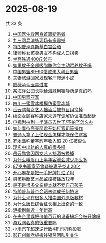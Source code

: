 # 2025-08-19

共 33 条

<!-- BEGIN ZHIHUSEARCH -->
<!-- 最后更新时间 Tue Aug 19 2025 17:18:40 GMT+0800 (China Standard Time) -->

1. [中国医生救回身首离断患者](https://www.zhihu.com/search?q=%E4%B8%AD%E5%9B%BD%E5%8C%BB%E7%94%9F%E6%95%91%E5%9B%9E%E8%BA%AB%E9%A6%96%E7%A6%BB%E6%96%AD%E6%82%A3%E8%80%85)
1. [九三阅兵演练现场有多震撼](https://www.zhihu.com/search?q=%E4%B9%9D%E4%B8%89%E9%98%85%E5%85%B5%E6%BC%94%E7%BB%83%E7%8E%B0%E5%9C%BA%E6%9C%89%E5%A4%9A%E9%9C%87%E6%92%BC)
1. [特朗普泽连斯基白宫会晤](https://www.zhihu.com/search?q=%E7%89%B9%E6%9C%97%E6%99%AE%E6%B3%BD%E8%BF%9E%E6%96%AF%E5%9F%BA%E7%99%BD%E5%AE%AB%E4%BC%9A%E6%99%A4)
1. [律师称女孩卖男友不构成人口拐卖](https://www.zhihu.com/search?q=%E5%BE%8B%E5%B8%88%E7%A7%B0%E5%A5%B3%E5%AD%A9%E5%8D%96%E7%94%B7%E5%8F%8B%E4%B8%8D%E6%9E%84%E6%88%90%E4%BA%BA%E5%8F%A3%E6%8B%90%E5%8D%96)
1. [坐高铁遇400斤邻座](https://www.zhihu.com/search?q=%E5%9D%90%E9%AB%98%E9%93%81%E9%81%87400%E6%96%A4%E9%82%BB%E5%BA%A7)
1. [如果蚊子全部吸脂肪你会主动喂养蚊子吗](https://www.zhihu.com/search?q=%E5%A6%82%E6%9E%9C%E8%9A%8A%E5%AD%90%E5%85%A8%E9%83%A8%E5%90%B8%E8%84%82%E8%82%AA%E4%BD%A0%E4%BC%9A%E4%B8%BB%E5%8A%A8%E5%96%82%E5%85%BB%E8%9A%8A%E5%AD%90%E5%90%97)
1. [中国男篮89-90惜败澳大利亚男篮](https://www.zhihu.com/search?q=%E4%B8%AD%E5%9B%BD%E7%94%B7%E7%AF%AE89-90%E6%83%9C%E8%B4%A5%E6%BE%B3%E5%A4%A7%E5%88%A9%E4%BA%9A%E7%94%B7%E7%AF%AE)
1. [夫妻旅游回家发现客厅爬满小蛇](https://www.zhihu.com/search?q=%E5%A4%AB%E5%A6%BB%E6%97%85%E6%B8%B8%E5%9B%9E%E5%AE%B6%E5%8F%91%E7%8E%B0%E5%AE%A2%E5%8E%85%E7%88%AC%E6%BB%A1%E5%B0%8F%E8%9B%87)
1. [戚薇承认医美过度](https://www.zhihu.com/search?q=%E6%88%9A%E8%96%87%E6%89%BF%E8%AE%A4%E5%8C%BB%E7%BE%8E%E8%BF%87%E5%BA%A6)
1. [某海洋公园长期给海豚用镇静药是真的吗](https://www.zhihu.com/search?q=%E6%9F%90%E6%B5%B7%E6%B4%8B%E5%85%AC%E5%9B%AD%E9%95%BF%E6%9C%9F%E7%BB%99%E6%B5%B7%E8%B1%9A%E7%94%A8%E9%95%87%E9%9D%99%E8%8D%AF%E6%98%AF%E7%9C%9F%E7%9A%84%E5%90%97)
1. [中国男篮亚军](https://www.zhihu.com/search?q=%E4%B8%AD%E5%9B%BD%E7%94%B7%E7%AF%AE%E4%BA%9A%E5%86%9B)
1. [四川一蜜雪冰橙模仿蜜雪冰城](https://www.zhihu.com/search?q=%E5%9B%9B%E5%B7%9D%E4%B8%80%E8%9C%9C%E9%9B%AA%E5%86%B0%E6%A9%99%E6%A8%A1%E4%BB%BF%E8%9C%9C%E9%9B%AA%E5%86%B0%E5%9F%8E)
1. [岳云鹏帮女艺人挡酒后被节目组换掉](https://www.zhihu.com/search?q=%E5%B2%B3%E4%BA%91%E9%B9%8F%E5%B8%AE%E5%A5%B3%E8%89%BA%E4%BA%BA%E6%8C%A1%E9%85%92%E5%90%8E%E8%A2%AB%E8%8A%82%E7%9B%AE%E7%BB%84%E6%8D%A2%E6%8E%89)
1. [续面女顾客称店家未遵守调解协议准备起诉](https://www.zhihu.com/search?q=%E7%BB%AD%E9%9D%A2%E5%A5%B3%E9%A1%BE%E5%AE%A2%E7%A7%B0%E5%BA%97%E5%AE%B6%E6%9C%AA%E9%81%B5%E5%AE%88%E8%B0%83%E8%A7%A3%E5%8D%8F%E8%AE%AE%E5%87%86%E5%A4%87%E8%B5%B7%E8%AF%89)
1. [电视剧拍到一半演员去世了/不拍了怎么办](https://www.zhihu.com/search?q=%E7%94%B5%E8%A7%86%E5%89%A7%E6%8B%8D%E5%88%B0%E4%B8%80%E5%8D%8A%E6%BC%94%E5%91%98%E5%8E%BB%E4%B8%96%E4%BA%86%2F%E4%B8%8D%E6%8B%8D%E4%BA%86%E6%80%8E%E4%B9%88%E5%8A%9E)
1. [如何看待亮亮丽君开始打官司等操作](https://www.zhihu.com/search?q=%E5%A6%82%E4%BD%95%E7%9C%8B%E5%BE%85%E4%BA%AE%E4%BA%AE%E4%B8%BD%E5%90%9B%E5%BC%80%E5%A7%8B%E6%89%93%E5%AE%98%E5%8F%B8%E7%AD%89%E6%93%8D%E4%BD%9C)
1. [普通人拿了上亿现金怎样才能保住财富](https://www.zhihu.com/search?q=%E6%99%AE%E9%80%9A%E4%BA%BA%E6%8B%BF%E4%BA%86%E4%B8%8A%E4%BA%BF%E7%8E%B0%E9%87%91%E6%80%8E%E6%A0%B7%E6%89%8D%E8%83%BD%E4%BF%9D%E4%BD%8F%E8%B4%A2%E5%AF%8C)
1. [罗永浩称董宇辉年收入超 20 亿被否认](https://www.zhihu.com/search?q=%E7%BD%97%E6%B0%B8%E6%B5%A9%E7%A7%B0%E8%91%A3%E5%AE%87%E8%BE%89%E5%B9%B4%E6%94%B6%E5%85%A5%E8%B6%85%2020%20%E4%BA%BF%E8%A2%AB%E5%90%A6%E8%AE%A4)
1. [现实中出轨的人真的很多吗](https://www.zhihu.com/search?q=%E7%8E%B0%E5%AE%9E%E4%B8%AD%E5%87%BA%E8%BD%A8%E7%9A%84%E4%BA%BA%E7%9C%9F%E7%9A%84%E5%BE%88%E5%A4%9A%E5%90%97)
1. [岳云鹏曾因帮女艺人挡酒被换掉](https://www.zhihu.com/search?q=%E5%B2%B3%E4%BA%91%E9%B9%8F%E6%9B%BE%E5%9B%A0%E5%B8%AE%E5%A5%B3%E8%89%BA%E4%BA%BA%E6%8C%A1%E9%85%92%E8%A2%AB%E6%8D%A2%E6%8E%89)
1. [为什么峨眉山上半年客流会减少那么多](https://www.zhihu.com/search?q=%E4%B8%BA%E4%BB%80%E4%B9%88%E5%B3%A8%E7%9C%89%E5%B1%B1%E4%B8%8A%E5%8D%8A%E5%B9%B4%E5%AE%A2%E6%B5%81%E4%BC%9A%E5%87%8F%E5%B0%91%E9%82%A3%E4%B9%88%E5%A4%9A)
1. [87岁书画家范曾疑被妻子卷走20亿](https://www.zhihu.com/search?q=87%E5%B2%81%E4%B9%A6%E7%94%BB%E5%AE%B6%E8%8C%83%E6%9B%BE%E7%96%91%E8%A2%AB%E5%A6%BB%E5%AD%90%E5%8D%B7%E8%B5%B020%E4%BA%BF)
1. [开心麻花是把一手好牌打烂了吗](https://www.zhihu.com/search?q=%E5%BC%80%E5%BF%83%E9%BA%BB%E8%8A%B1%E6%98%AF%E6%8A%8A%E4%B8%80%E6%89%8B%E5%A5%BD%E7%89%8C%E6%89%93%E7%83%82%E4%BA%86%E5%90%97)
1. [男孩掰断艺术品监控被播放12年](https://www.zhihu.com/search?q=%E7%94%B7%E5%AD%A9%E6%8E%B0%E6%96%AD%E8%89%BA%E6%9C%AF%E5%93%81%E7%9B%91%E6%8E%A7%E8%A2%AB%E6%92%AD%E6%94%BE12%E5%B9%B4)
1. [是不是很多父亲根本就不爱自己孩子](https://www.zhihu.com/search?q=%E6%98%AF%E4%B8%8D%E6%98%AF%E5%BE%88%E5%A4%9A%E7%88%B6%E4%BA%B2%E6%A0%B9%E6%9C%AC%E5%B0%B1%E4%B8%8D%E7%88%B1%E8%87%AA%E5%B7%B1%E5%AD%A9%E5%AD%90)
1. [特朗普与普京会晤未达成任何协议](https://www.zhihu.com/search?q=%E7%89%B9%E6%9C%97%E6%99%AE%E4%B8%8E%E6%99%AE%E4%BA%AC%E4%BC%9A%E6%99%A4%E6%9C%AA%E8%BE%BE%E6%88%90%E4%BB%BB%E4%BD%95%E5%8D%8F%E8%AE%AE)
1. [为什么现在很多人推崇国外原版教材](https://www.zhihu.com/search?q=%E4%B8%BA%E4%BB%80%E4%B9%88%E7%8E%B0%E5%9C%A8%E5%BE%88%E5%A4%9A%E4%BA%BA%E6%8E%A8%E5%B4%87%E5%9B%BD%E5%A4%96%E5%8E%9F%E7%89%88%E6%95%99%E6%9D%90)
1. [为什么唐氏综合征长相上出奇的一致](https://www.zhihu.com/search?q=%E4%B8%BA%E4%BB%80%E4%B9%88%E5%94%90%E6%B0%8F%E7%BB%BC%E5%90%88%E5%BE%81%E9%95%BF%E7%9B%B8%E4%B8%8A%E5%87%BA%E5%A5%87%E7%9A%84%E4%B8%80%E8%87%B4)
1. [沪指刷新近十年新高](https://www.zhihu.com/search?q=%E6%B2%AA%E6%8C%87%E5%88%B7%E6%96%B0%E8%BF%91%E5%8D%81%E5%B9%B4%E6%96%B0%E9%AB%98)
1. [在央企里误把价值百万的设备搞坏会被开除吗](https://www.zhihu.com/search?q=%E5%9C%A8%E5%A4%AE%E4%BC%81%E9%87%8C%E8%AF%AF%E6%8A%8A%E4%BB%B7%E5%80%BC%E7%99%BE%E4%B8%87%E7%9A%84%E8%AE%BE%E5%A4%87%E6%90%9E%E5%9D%8F%E4%BC%9A%E8%A2%AB%E5%BC%80%E9%99%A4%E5%90%97)
1. [游戏网名真的很重要吗](https://www.zhihu.com/search?q=%E6%B8%B8%E6%88%8F%E7%BD%91%E5%90%8D%E7%9C%9F%E7%9A%84%E5%BE%88%E9%87%8D%E8%A6%81%E5%90%97)
1. [小米汽车超速逆行致4死司机称没钱](https://www.zhihu.com/search?q=%E5%B0%8F%E7%B1%B3%E6%B1%BD%E8%BD%A6%E8%B6%85%E9%80%9F%E9%80%86%E8%A1%8C%E8%87%B44%E6%AD%BB%E5%8F%B8%E6%9C%BA%E7%A7%B0%E6%B2%A1%E9%92%B1)
1. [影石创新老板撒钱犒劳团队引关注](https://www.zhihu.com/search?q=%E5%BD%B1%E7%9F%B3%E5%88%9B%E6%96%B0%E8%80%81%E6%9D%BF%E6%92%92%E9%92%B1%E7%8A%92%E5%8A%B3%E5%9B%A2%E9%98%9F%E5%BC%95%E5%85%B3%E6%B3%A8)

<!-- END ZHIHUSEARCH -->
